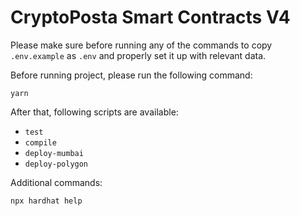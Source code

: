 # CryptoPosta Smart Contracts V4

Please make sure before running any of the commands to copy `.env.example` as `.env` and properly set it up with relevant data.

Before running project, please run the following command: 

```shell
yarn
```

After that, following scripts are available:

- `test`
- `compile`
- `deploy-mumbai`
- `deploy-polygon`

Additional commands:

```shell
npx hardhat help
```
